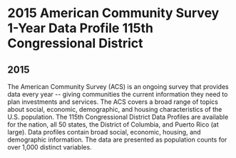 # 2015 American Community Survey 1-Year Data Profile 115th Congressional District

## 2015

<p>The American Community Survey (ACS) is an ongoing survey that provides data
every year -- giving communities the current information they need to plan
investments and services. The ACS covers a broad range of topics about social,
economic, demographic, and housing characteristics of the U.S. population. The
115th Congressional District Data Profiles are available for the nation, all 50
states, the District of Columbia, and Puerto Rico (at large). Data profiles
contain broad social, economic, housing, and demographic information. The data
are presented as population counts for over 1,000 distinct variables.</p>

